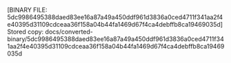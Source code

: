 [BINARY FILE: 5dc9986495388daed83ee16a87a49a450ddf961d3836a0ced4711f341aa2f4e40395d31109cdceaa36f158a04b44fa1469d67f4ca4debffb8ca19469035d]
Stored copy: docs/converted-binary/5dc9986495388daed83ee16a87a49a450ddf961d3836a0ced4711f341aa2f4e40395d31109cdceaa36f158a04b44fa1469d67f4ca4debffb8ca19469035d

